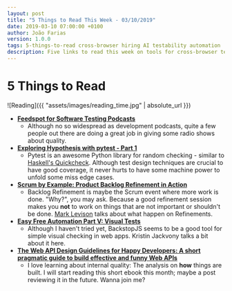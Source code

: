 ```yaml
---
layout: post
title: "5 Things to Read This Week - 03/10/2019"
date: 2019-03-10 07:00:00 +0100
author: João Farias
version: 1.0.0
tags: 5-things-to-read cross-browser hiring AI testability automation
description: Five links to read this week on tools for cross-browser testing, hiring of top-level people, problems with AI, testability and the real reason for automation
---
```


# 5 Things to Read

![Reading]({{ "assets/images/reading_time.jpg" | absolute_url }})

- **[Feedspot for Software Testing Podcasts](https://blog.feedspot.com/software_testing_podcasts/)**
  - Although no so widespread as development podcasts, quite a few people out there are doing a great job in giving some radio shows about quality.
- **[Exploring Hypothesis with pytest - Part 1](http://testtotester.blogspot.com/2019/02/exploring-hypothesis-with-pytest-part-1.html)**
  - Pytest is an awesome Python library for random checking - similar to [Haskell's Quickcheck](http://hackage.haskell.org/package/QuickCheck). Although test design techniques are crucial to have good coverage, it never hurts to have some machine power to unfold some miss edge cases.
- **[Scrum by Example: Product Backlog Refinement in Action](https://agilepainrelief.com/notesfromatooluser/2019/02/scrum-product-backlog-refinement.html)**
  - Backlog Refinement is maybe the Scrum event where more work is done. "Why?", you may ask. Because a good refinement session makes you **not** to work on things that are not important or shouldn't be done. [Mark Levison](https://twitter.com/mlevison?ref_src=twsrc%5Egoogle%7Ctwcamp%5Eserp%7Ctwgr%5Eauthor) talks about what happen on Refinements.  
- **[Easy Free Automation Part V: Visual Tests ](http://thethinkingtester.blogspot.com/2019/02/easy-free-automation-part-v-visual-tests.html)**
  - Although I haven't tried yet, BackstopJS seems to be a good tool for simple visual checking in web apps. Kristin Jackvony talks a bit about it here.
- **[The Web API Design Guidelines for Happy Developers: A short pragmatic guide to build effective and funny Web APIs](https://www.amazon.com/Web-Design-Guidelines-Happy-Developers-ebook/dp/B019RWDAFS)**
  - I love learning about internal quality: The analysis on **how** things are built. I will start reading this short ebook this month; maybe a post reviewing it in the future. Wanna join me?